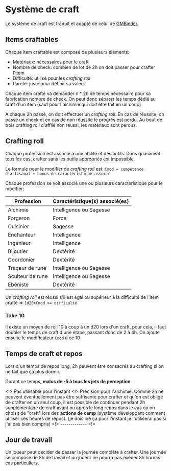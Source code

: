 # Système de craft

Le système de craft est traduit et adapté de celui de [GMBinder](https://www.gmbinder.com/pdf/-McvkvSrcasxX9JatklL/crafting-07.pdf).

## Items craftables

Chaque item craftable est composé de plusieurs éléments:

- Matériaux:        nécessaires pour le craft
- Nombre de check:  combien de lot de 2h on doit passer pour crafter l'item
- Difficulté:       utilisé pour les *crafting roll*
- Rareté:           juste pour définir sa valeur

Chaque item crafté va demander n * 2h de temps nécessaire pour sa fabrication nombre de check.
On peut donc séparer les temps dédié au craft d'un item (sauf pour l'alchimie qui doit être fait en un coup)

A chaque 2h passé, on doit effectuer un *crafting roll*. En cas de réussite, on passe un check et en cas de non réussite le progrès est perdu. Au bout de trois crafting roll d'affilé non réussi, les matériaux sont perdus.

## Crafting roll

Chaque profession est associé à une abilité et des outils. Dans quasiment tous les cas, crafter sans les outils appropriés est impossible.

Le formule pour le modifier de *crafting roll* est: `Cmod = compétence d'artisanat + bonus de caractéristique associé`

Chaque profession se voit associé une ou plusieurs caractéristique pour le modifier:

| Profession        | Caractéristique(s) associé(es) |
| ------------------|--------------------------------|
| Alchimie          | Intelligence ou Sagesse        |
| Forgeron          | Force                          |
| Cuisinier         | Sagesse                        |
| Enchanteur        | Intelligence                   |
| Ingénieur         | Intelligence                   |
| Bijoutier         | Dextérité                      |
| Coordonier        | Dextérité                      |
| Traçeur de rune   | Intelligence ou Sagesse        |
| Sculteur de rune  | Intelligence ou Sagesse        |
| Ebéniste          | Dextérité                      |

Un *crafting roll* est réussi s'il est égal ou supérieur à la difficulté de l'item crafté => `1d20+Cmod >= difficulté`

### Take 10

Il existe un moyen de roll 10 à coup à un d20 lors d'un craft, pour cela, il faut doubler le temps de craft d'une étape, passant donc de 2 à 4h. On ajoute ensuite le modificateur `Cmod`  à ce 10

## Temps de craft et repos

Lors d'un temps de repos long, 2h peuvent être consacrés au crafting si on ne fait que ça plus dormir.

Durant ce temps, **malus de -5 à tous les jets de perception**.

<!> Pas utilisable pour l'instant <!>
Précision pour l'alchimie: Comme 2h ne peuvent éventuellement pas être suffisante pour crafter et qu'on est obligé de crafter en un seul coup, il est possible de continuer pendant 2h supplémentaire de craft avant ou après le long repos dans le cas ou on choisit de "craft" lors des **actions de camp** (système développant comment utiliser ces heures de repos). (je dois lire ça pour l'instant je l'utiliserai pas si j'ai pas bien compris)
<!> ------------- <!>

## Jour de travail

Un joueur peut décider de passer la journée complète à crafter.
Une journée se compose de 8h de travail et un joueur ne pourra pas exéder 8h hormis cas particuliers.  

